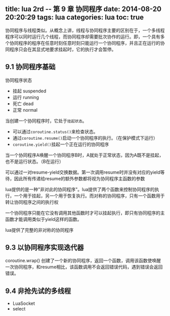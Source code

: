 title: lua 2rd -- 第 9 章 协同程序
date: 2014-08-20 20:20:29
tags: lua
categories: lua
toc: true
---

协同程序与线程类似。从概念上讲，线程与协同程序主要的区别在于，一个多线程程序可以同时运行几个线程，而协同程序却需要批次协作的运行。即，一个具有多个协同程序的程序在任意时刻任意时刻只能运行一个协同程序，并且正在运行的协同程序只会在其显式地要求挂起时，它的执行才会暂停。

## 9\.1 协同程序基础

协同程序状态

* 挂起    suspended
* 运行    running
* 死亡    dead
* 正常    normal

当创建一个协同程序时，它处于`挂起状态`。

* 可以通过`coroutine.status()`来检查状态。
* 通过`coroutine.resume()`启动一个协同程序的执行。（在保护模式下运行）
* `coroutine.yield()`挂起一个正在运行的协同程序

当一个协同程序A唤醒一个协同程序B时，A就处于正常状态，因为A既不是挂起，也不是运行状态。（B在运行）

可以通过一对resume-yield交换数据。第一次调用resume时并没有对应的yield等待，因此所有传递给resume的额外参数都将视为协同程序主函数的参数

lua提供的是一种"非对此的协同程序"。lua提供了两个函数来控制协同程序的执行，一个用于挂起，另一个用于恢复执行。而对称的协同程序，只有一个函数用于转让协同程序之间的执行权

一个协同程序只能在它没有调用其他函数时才可以挂起执行，即只有协同程序的主函数才能调用类似于yield这样的函数。

lua提供了完整的非对称的协同程序

## 9\.3 以协同程序实现迭代器

coroutine.wrap() 创建了一个新的协同程序，返回一个函数，调用该函数使唤醒一次协同程序，和resume相比，该函数调用不会返回错误代码，遇到错误会返回错误。

## 9\.4 非抢先试的多线程

* LuaSocket
* select

